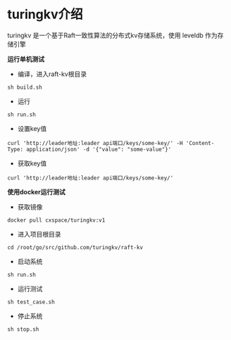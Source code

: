 # turingkv介绍

turingkv 是一个基于Raft一致性算法的分布式kv存储系统，使用 leveldb 作为存储引擎

**运行单机测试**

- 编译，进入raft-kv根目录

```
sh build.sh
```

- 运行

```
sh run.sh
```

- 设置key值

```
curl 'http://leader地址:leader api端口/keys/some-key/' -H 'Content-Type: application/json' -d '{"value": "some-value"}'
```

- 获取key值

```
curl 'http://leader地址:leader api端口/keys/some-key/'
```

**使用docker运行测试**

- 获取镜像

```
docker pull cxspace/turingkv:v1
```

- 进入项目根目录

```
cd /root/go/src/github.com/turingkv/raft-kv
```

- 启动系统

```
sh run.sh
```

- 运行测试

```
sh test_case.sh
```

- 停止系统

```
sh stop.sh
```

